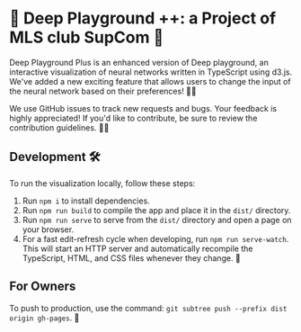 # 🌟 Deep Playground ++: a Project of MLS club SupCom 🚀

Deep Playground Plus is an enhanced version of Deep playground, an interactive visualization of neural networks written in TypeScript using d3.js. We've added a new exciting feature that allows users to change the input of the neural network based on their preferences! 🎨🧠

We use GitHub issues to track new requests and bugs. Your feedback is highly appreciated! If you'd like to contribute, be sure to review the contribution guidelines. 📝👀

## Development 🛠️

To run the visualization locally, follow these steps:

1. Run `npm i` to install dependencies.
2. Run `npm run build` to compile the app and place it in the `dist/` directory.
3. Run `npm run serve` to serve from the `dist/` directory and open a page on your browser.
4. For a fast edit-refresh cycle when developing, run `npm run serve-watch`. This will start an HTTP server and automatically recompile the TypeScript, HTML, and CSS files whenever they change. 🔄

## For Owners 

To push to production, use the command: `git subtree push --prefix dist origin gh-pages`. 🚀
